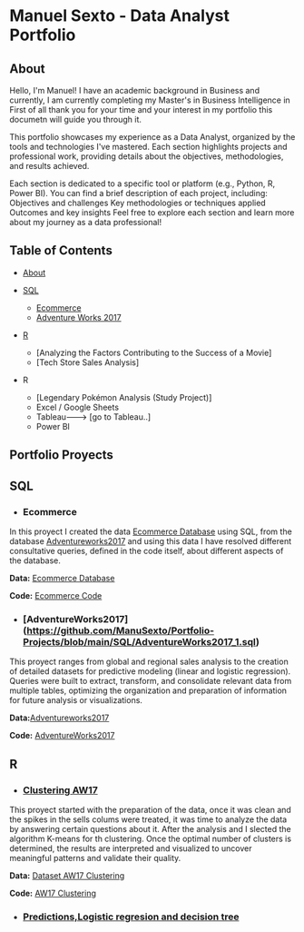 # Manuel Sexto - Data Analyst Portfolio

## About

Hello, I'm Manuel!  I have an academic background in Business and currently, I am currently completing my Master's in Business Intelligence in First of all thank you for your time and your interest in my portfolio this documetn will guide you through it.

This portfolio showcases my experience as a Data Analyst, organized by the tools and technologies I've mastered. Each section highlights projects and professional work, providing details about the objectives, methodologies, and results achieved.

Each section is dedicated to a specific tool or platform (e.g., Python, R, Power BI).
You can find a brief description of each project, including:
Objectives and challenges
Key methodologies or techniques applied
Outcomes and key insights
Feel free to explore each section and learn more about my journey as a data professional!

## Table of Contents
- [About](https://github.com/ManuSexto/Portfolio/blob/main/README.md#about)
- [SQL](https://github.com/ManuSexto/Portfolio/blob/main/README.md#SQL)
   - [Ecommerce](https://github.com/ManuSexto/Portfolio/blob/main/README.md#Ecommerce)
    - [Adventure Works 2017](https://github.com/ManuSexto/Portfolio/blob/main/README.md#AdventureWorks2017)
- [R](https://github.com/ManuSexto/Portfolio/blob/main/README.md#R)
    - [Analyzing the Factors Contributing to the Success of a Movie]
    - [Tech Store Sales Analysis]

- R
    - [Legendary Pokémon Analysis (Study Project)]
  - Excel / Google Sheets
  - Tableau---> [go to Tableau..]
  - Power BI

## **Portfolio Proyects**

## SQL

- ### Ecommerce

In this proyect I created the data [Ecommerce Database](https://github.com/ManuSexto/Portfolio-Projects/blob/main/SQL/Database%20ECommerce.sql) using SQL, from the database  [Adventureworks2017](https://learn.microsoft.com/en-us/sql/samples/adventureworks-install-configure?view=sql-server-ver16&tabs=ssms) and using this data I have resolved different consultative queries, defined in the code itself, about different aspects of the database.

**Data:** [Ecommerce Database](https://github.com/ManuSexto/Portfolio-Projects/blob/main/SQL/Database%20ECommerce.sql)

**Code:** [Ecommerce Code](https://github.com/ManuSexto/Portfolio-Projects/blob/main/SQL/Code_Ecommerce.sql)

 - ### [AdventureWorks2017] (https://github.com/ManuSexto/Portfolio-Projects/blob/main/SQL/AdventureWorks2017_1.sql)

This proyect ranges from global and regional sales analysis to the creation of detailed datasets for predictive modeling (linear and logistic regression). Queries were built to extract, transform, and consolidate relevant data from multiple tables, optimizing the organization and preparation of information for future analysis or visualizations.

**Data:**[Adventureworks2017](https://learn.microsoft.com/en-us/sql/samples/adventureworks-install-configure?view=sql-server-ver16&tabs=ssms)

**Code:** [AdventureWorks2017](https://github.com/ManuSexto/Portfolio-Projects/blob/main/SQL/AdventureWorks2017_1.sql)


## R

- ### [Clustering AW17](https://github.com/ManuSexto/Portfolio-Projects/blob/main/R/AW17%20Clustering.R)

This proyect started with the  preparation of  the data, once it was clean and the spikes in the sells colums were treated, it was time to analyze the data by answering certain questions about it. After the analysis and I slected the algorithm K-means for th clustering. Once the optimal number of clusters is determined, the results are interpreted and visualized to uncover meaningful patterns and validate their quality.

**Data:** [Dataset AW17 Clustering](R/dataset_AW_Clustering.xlsx)


**Code:** [AW17 Clustering]([https://github.com/ManuSexto/Portfolio-Projects/blob/main/SQL/AdventureWorks2017_1.sql](https://github.com/ManuSexto/Portfolio-Projects/blob/main/R/AW17%20Clustering.R))


- ### [Predictions,Logistic regresion and decision tree](https://github.com/ManuSexto/Portfolio-Projects/blob/main/R/Dataset%20SQL%20AW17.R)


